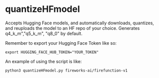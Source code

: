# quantizeHFmodel
Accepts Hugging Face models, and automatically downloads, quantizes, and reuploads the model to an HF repo of your choice. 
Generates q4_k_m","q5_k_m", "q8_0" by default.

Remember to export your Hugging Face Token like so:
```
export HUGGING_FACE_HUB_TOKEN="YOUR_TOKEN"
```

An example of using the script is like:
```
python3 quantizeHFmodel.py fireworks-ai/firefunction-v1
```
